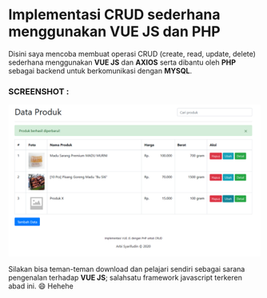 # Implementasi CRUD sederhana menggunakan VUE JS dan PHP

Disini saya mencoba membuat operasi CRUD (create, read, update, delete) sederhana menggunakan **VUE JS** dan **AXIOS** serta dibantu oleh **PHP** sebagai backend untuk berkomunikasi dengan **MYSQL**.

### SCREENSHOT :
<img src="screenshoot.jpg">

Silakan bisa teman-teman download dan pelajari sendiri sebagai sarana pengenalan terhadap **VUE JS**; salahsatu framework javascript terkeren abad ini. :smile: Hehehe

